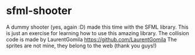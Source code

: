 sfml-shooter
============

A dummy shooter (yes, again :D) made this time with the SFML library.
This is just an exercise for learning how to use this amazing library.
The collision code is made by LaurentGomila
https://github.com/LaurentGomila
The sprites are not mine, they belong to the web (thank you guys!)
